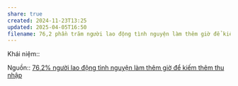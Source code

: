 ```yaml
---
share: true
created: 2024-11-23T13:25
updated: 2025-04-05T16:50
filename: 76,2 phần trăm người lao động tình nguyện làm thêm giờ để kiếm thêm thu nhập
---
```

Khái niệm:: 

Nguồn:: [76,2% người lao động tình nguyện làm thêm giờ để kiếm thêm thu nhập](https://laodong.vn/cong-doan/762-nguoi-lao-dong-tinh-nguyen-lam-them-gio-de-kiem-them-thu-nhap-1263423.ldo)